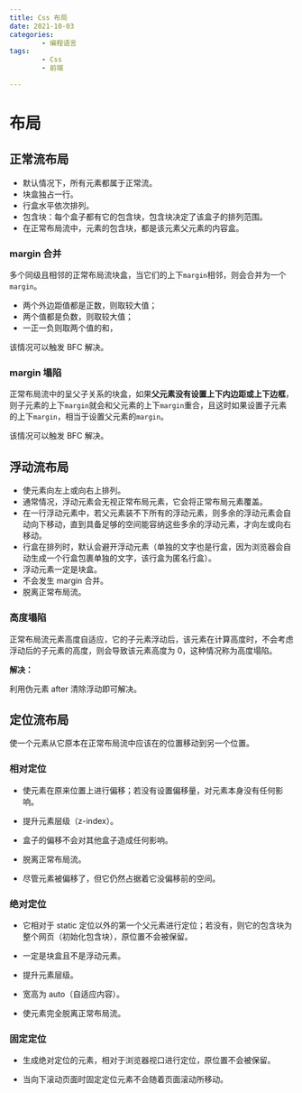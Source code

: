 ```yaml
---
title: Css 布局
date: 2021-10-03
categories:
        - 编程语言
tags:
        - Css
        - 前端

---
```


# 布局

## 正常流布局

- 默认情况下，所有元素都属于正常流。
- 块盒独占一行。
- 行盒水平依次排列。
- 包含块：每个盒子都有它的包含块，包含块决定了该盒子的排列范围。
- 在正常布局流中，元素的包含块，都是该元素父元素的内容盒。

### margin 合并

多个同级且相邻的正常布局流块盒，当它们的上下`margin`相邻，则会合并为一个`margin`。

- 两个外边距值都是正数，则取较大值；
- 两个值都是负数，则取较大值；
- 一正一负则取两个值的和，

该情况可以触发 BFC 解决。

### margin 塌陷

正常布局流中的呈父子关系的块盒，如果**父元素没有设置上下内边距或上下边框**，则子元素的上下`margin`就会和父元素的上下`margin`重合，且这时如果设置子元素的上下`margin`，相当于设置父元素的`margin`。

该情况可以触发 BFC 解决。

## 浮动流布局

- 使元素向左上或向右上排列。
- 通常情况，浮动元素会无视正常布局元素，它会将正常布局元素覆盖。
- 在一行浮动元素中，若父元素装不下所有的浮动元素，则多余的浮动元素会自动向下移动，直到具备足够的空间能容纳这些多余的浮动元素，才向左或向右移动。
- 行盒在排列时，默认会避开浮动元素（单独的文字也是行盒，因为浏览器会自动生成一个行盒包裹单独的文字，该行盒为匿名行盒）。
- 浮动元素一定是块盒。
- 不会发生 margin 合并。
- 脱离正常布局流。

### 高度塌陷

正常布局流元素高度自适应，它的子元素浮动后，该元素在计算高度时，不会考虑浮动后的子元素的高度，则会导致该元素高度为 0，这种情况称为高度塌陷。

**解决：**

利用伪元素 after 清除浮动即可解决。

## 定位流布局

使一个元素从它原本在正常布局流中应该在的位置移动到另一个位置。

### 相对定位

- 使元素在原来位置上进行偏移；若没有设置偏移量，对元素本身没有任何影响。

- 提升元素层级（z-index）。

- 盒子的偏移不会对其他盒子造成任何影响。

- 脱离正常布局流。

- 尽管元素被偏移了，但它仍然占据着它没偏移前的空间。

### 绝对定位

- 它相对于 static 定位以外的第一个父元素进行定位；若没有，则它的包含块为整个网页（初始化包含块），原位置不会被保留。

- 一定是块盒且不是浮动元素。

- 提升元素层级。

- 宽高为 auto（自适应内容）。

- 使元素完全脱离正常布局流。

### 固定定位

- 生成绝对定位的元素，相对于浏览器视口进行定位，原位置不会被保留。

- 当向下滚动页面时固定定位元素不会随着页面滚动所移动。

